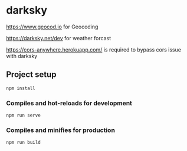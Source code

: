 # darksky

https://www.geocod.io for Geocoding

https://darksky.net/dev for weather forcast

https://cors-anywhere.herokuapp.com/ is required to bypass cors issue with darksky

## Project setup
```
npm install
```

### Compiles and hot-reloads for development
```
npm run serve
```

### Compiles and minifies for production
```
npm run build
```
